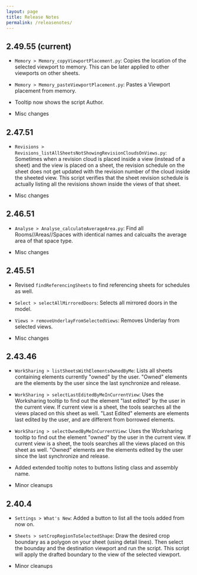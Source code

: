 ```yaml
---
layout: page
title: Release Notes
permalink: /releasenotes/
---
```


2.49.55 (current)
------
-	`Memory > Memory_copyViewportPlacement.py`: Copies the location of the selected viewport to memory. This can be later applied to other viewports on other sheets.

-	`Memory > Memory_pasteViewportPlacement.py`: Pastes a Viewport placement from memory.

-	Tooltip now shows the script Author.
-	Misc changes

2.47.51
------
-	`Revisions > Revisions_listAllSheetsNotShowingRevisionCloudsOnViews.py`: Sometimes when a revision cloud is placed inside a view (instead of a sheet) and the view is placed on a sheet, the revision schedule on the sheet does not get updated with the revision number of the cloud inside the sheeted view. This script verifies that the sheet revision schedule is actually listing all the revisions shown inside the views of that sheet.

-   Misc changes

2.46.51
------
-   `Analyse > Analyse_calculateAverageArea.py`: Find all Rooms//Areas//Spaces with identical names and calcualts the average area of that space type.

-   Misc changes

2.45.51
------
-   Revised `findReferencingSheets` to find referencing sheets for schedules as well.

-   `Select > selectAllMirroredDoors`: Selects all mirrored doors in the model.

-   `Views > removeUnderlayFromSelectedViews`: Removes Underlay from selected views.

-   Misc changes

2.43.46
------
-   `WorkSharing > listSheetsWithElementsOwnedByMe`: Lists all sheets containing elements currently "owned" by the user. "Owned" elements are the elements by the user since the last synchronize and release.

-   `WorkSharing > selectLastEditedByMeInCurrentView`: Uses the Worksharing tooltip to find out the element "last edited" by the user in the current view. If current view is a sheet, the tools searches all the views placed on this sheet as well. "Last Edited" elements are elements last edited by the user, and are different from borrowed elements.

-   `WorkSharing > selectOwnedByMeInCurrentView`: Uses the Worksharing tooltip to find out the element "owned" by the user in the current view. If current view is a sheet, the tools searches all the views placed on this sheet as well. "Owned" elements are the elements edited by the user since the last synchronize and release.

-   Added extended tooltip notes to buttons listing class and assembly name.
-   Minor cleanups


2.40.4
------
-   `Settings > What's New`: Added a button to list all the tools added from now on.

-   `Sheets > setCropRegionToSelectedShape`: Draw the desired crop boundary as a polygon on your sheet (using detail lines). Then select the bounday and the destination viewport and run the script. This script will apply the drafted boundary to the view of the selected viewport.

-   Minor cleanups



